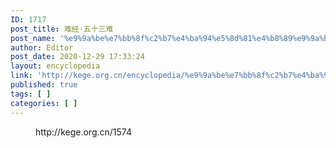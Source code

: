 ```yaml
---
ID: 1717
post_title: 难经·五十三难
post_name: '%e9%9a%be%e7%bb%8f%c2%b7%e4%ba%94%e5%8d%81%e4%b8%89%e9%9a%be'
author: Editor
post_date: 2020-12-29 17:33:24
layout: encyclopedia
link: 'http://kege.org.cn/encyclopedia/%e9%9a%be%e7%bb%8f%c2%b7%e4%ba%94%e5%8d%81%e4%b8%89%e9%9a%be'
published: true
tags: [ ]
categories: [ ]
---
```

<!-- wp:embed {"url":"http://kege.org.cn/1574","type":"wp-embed","providerNameSlug":"kege-org-cn","className":""} -->
<figure class="wp-block-embed is-type-wp-embed is-provider-kege-org-cn wp-block-embed-kege-org-cn"><div class="wp-block-embed__wrapper">
http://kege.org.cn/1574
</div></figure>
<!-- /wp:embed -->